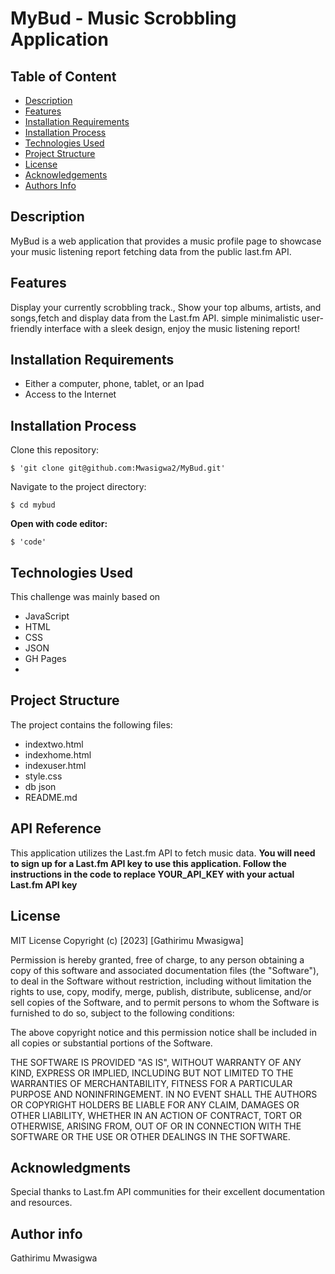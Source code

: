# MyBud - Music Scrobbling Application

## Table of Content
- [Description](https://github.com/Mwasigwa2/MyBud#description)
- [Features ](https://github.com/Mwasigwa2/MyBud#features)
- [Installation Requirements](https://github.com/Mwasigwa2/MyBud#installation-requirements)
- [Installation Process](https://github.com/Mwasigwa2/MyBud#installation-process)
- [Technologies Used](https://github.com/Mwasigwa2/MyBud#technologies-used)
- [Project Structure](https://github.com/Mwasigwa2/MyBud#project-structure)
- [License](https://github.com/Mwasigwa2/MyBud#license)
- [Acknowledgements](https://github.com/Mwasigwa2/MyBud#acknowledgments)
- [Authors Info](https://github.com/Mwasigwa2/MyBud#author-info)

## Description
MyBud is a web application that provides a music profile page to showcase your music listening report fetching data from the public last.fm API. 

## Features
Display your currently scrobbling track., Show your top albums, artists, and songs,fetch and display data from the Last.fm API.
simple minimalistic user-friendly interface with a sleek design, enjoy the music listening report!

## Installation Requirements 
- Either a computer, phone, tablet, or an Ipad
- Access to the Internet

## Installation Process
Clone this repository: 
```
$ 'git clone git@github.com:Mwasigwa2/MyBud.git'
```
Navigate to the project directory: 
```
$ cd mybud
```
**Open with code editor:** 
```
$ 'code'
```

## Technologies Used
This challenge was mainly based on
- JavaScript
- HTML
- CSS
- JSON
- GH Pages
- 
## Project Structure
  The project contains the following files:
  - indextwo.html
  - indexhome.html
  - indexuser.html
  - style.css
  - db json
  - README.md

## API Reference
This application utilizes the Last.fm API to fetch music data. **You will need to sign up for a Last.fm API key to use this application. Follow the instructions in the code to replace YOUR_API_KEY with your actual Last.fm API key**

## License
MIT License Copyright (c) [2023] [Gathirimu Mwasigwa]

Permission is hereby granted, free of charge, to any person obtaining a copy of this software and associated documentation files (the "Software"), to deal in the Software without restriction, including without limitation the rights to use, copy, modify, merge, publish, distribute, sublicense, and/or sell copies of the Software, and to permit persons to whom the Software is furnished to do so, subject to the following conditions:

The above copyright notice and this permission notice shall be included in all copies or substantial portions of the Software.

THE SOFTWARE IS PROVIDED "AS IS", WITHOUT WARRANTY OF ANY KIND, EXPRESS OR IMPLIED, INCLUDING BUT NOT LIMITED TO THE WARRANTIES OF MERCHANTABILITY, FITNESS FOR A PARTICULAR PURPOSE AND NONINFRINGEMENT. IN NO EVENT SHALL THE AUTHORS OR COPYRIGHT HOLDERS BE LIABLE FOR ANY CLAIM, DAMAGES OR OTHER LIABILITY, WHETHER IN AN ACTION OF CONTRACT, TORT OR OTHERWISE, ARISING FROM, OUT OF OR IN CONNECTION WITH THE SOFTWARE OR THE USE OR OTHER DEALINGS IN THE SOFTWARE.

## Acknowledgments

Special thanks to Last.fm API communities for their excellent documentation and resources.

## Author info
Gathirimu Mwasigwa
